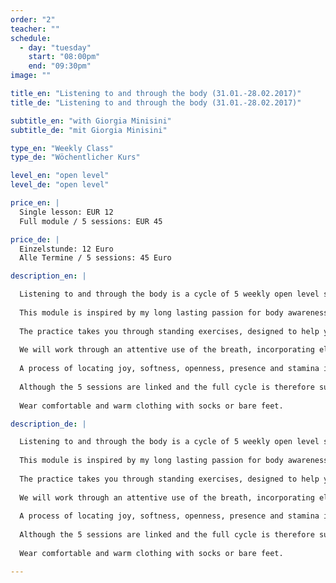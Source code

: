 ```yaml
---
order: "2"
teacher: ""
schedule:
  - day: "tuesday"
    start: "08:00pm"
    end: "09:30pm"
image: ""

title_en: "Listening to and through the body (31.01.-28.02.2017)"
title_de: "Listening to and through the body (31.01.-28.02.2017)"

subtitle_en: "with Giorgia Minisini"
subtitle_de: "mit Giorgia Minisini"

type_en: "Weekly Class"
type_de: "Wöchentlicher Kurs"

level_en: "open level"
level_de: "open level"

price_en: |
  Single lesson: EUR 12  
  Full module / 5 sessions: EUR 45  

price_de: |
  Einzelstunde: 12 Euro  
  Alle Termine / 5 sessions: 45 Euro  

description_en: |

  Listening to and through the body is a cycle of 5 weekly open level sessions suitable for anyone who has the desire and curiosity of getting in touch with his/her own body and exploring the potential of its awareness. Those who have never danced before will learn to move their bodies safely, intuitively and relaxed while professionals, dancers, actors, performers, musicians can deepen their understanding of personal practices.
  
  This module is inspired by my long lasting passion for body awareness. It is based on my movement practice developed over 10 years researching as a contemporary dancer, choreographer and Qi-gong practitioner. The nature of the work provides a continually fresh outlook at each session through softening, observing and inquiring.
  
  The practice takes you through standing exercises, designed to help you achieve balance, towards a softer and freer exploration of your own movement in relationship to space, the group, silence and music.
  
  We will work through an attentive use of the breath, incorporating elements of Qi-gong, using vibration as a tool to relax and open the articulations in order to let the energy flow freely through the body - thus facilitating the letting go of unnecessary tensions held in the body. The specific use of the eyes with visual images will allow playfulness to be part of the process.
  
  A process of locating joy, softness, openness, presence and stamina into the body!
  
  Although the 5 sessions are linked and the full cycle is therefore suggested, drop-in sessions are possible and welcome.
  
  Wear comfortable and warm clothing with socks or bare feet.

description_de: |

  Listening to and through the body is a cycle of 5 weekly open level sessions suitable for anyone who has the desire and curiosity of getting in touch with his/her own body and exploring the potential of its awareness. Those who have never danced before will learn to move their bodies safely, intuitively and relaxed while professionals, dancers, actors, performers, musicians can deepen their understanding of personal practices.
  
  This module is inspired by my long lasting passion for body awareness. It is based on my movement practice developed over 10 years researching as a contemporary dancer, choreographer and Qi-gong practitioner. The nature of the work provides a continually fresh outlook at each session through softening, observing and inquiring.
  
  The practice takes you through standing exercises, designed to help you achieve balance, towards a softer and freer exploration of your own movement in relationship to space, the group, silence and music.
  
  We will work through an attentive use of the breath, incorporating elements of Qi-gong, using vibration as a tool to relax and open the articulations in order to let the energy flow freely through the body - thus facilitating the letting go of unnecessary tensions held in the body. The specific use of the eyes with visual images will allow playfulness to be part of the process.
  
  A process of locating joy, softness, openness, presence and stamina into the body!
  
  Although the 5 sessions are linked and the full cycle is therefore suggested, drop-in sessions are possible and welcome.
  
  Wear comfortable and warm clothing with socks or bare feet.

---
```

